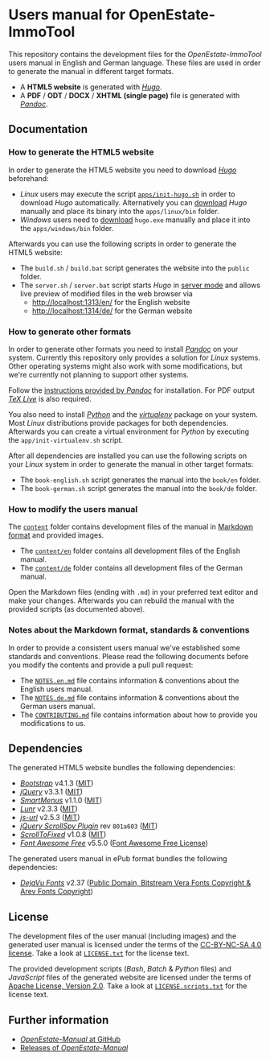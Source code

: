 Users manual for OpenEstate-ImmoTool
====================================

This repository contains the development files for the *OpenEstate-ImmoTool* users manual in English and German language. These files are used in order to generate the manual in different target formats.

-   A **HTML5 website** is generated with [*Hugo*](https://gohugo.io/).
-   A **PDF** / **ODT** / **DOCX** / **XHTML (single page)** file is generated with [*Pandoc*](https://pandoc.org/).


Documentation
-------------


### How to generate the HTML5 website

In order to generate the HTML5 website you need to download [*Hugo*](https://gohugo.io/) beforehand:

-   *Linux* users may execute the script [`apps/init-hugo.sh`](apps/init-hugo.sh) in order to download *Hugo* automatically. Alternatively you can [download](https://github.com/gohugoio/hugo/releases) *Hugo* manually and place its binary into the `apps/linux/bin` folder.
-   *Windows* users need to [download](https://github.com/gohugoio/hugo/releases) `hugo.exe` manually and place it into the `apps/windows/bin` folder.

Afterwards you can use the following scripts in order to generate the HTML5 website:

-   The `build.sh` / `build.bat` script generates the website into the `public` folder.
-   The `server.sh` / `server.bat` script starts *Hugo* in [server mode](https://gohugo.io/commands/hugo_server/) and allows live preview of modified files in the web browser via
    -   <http://localhost:1313/en/> for the English website
    -   <http://localhost:1314/de/> for the German website


### How to generate other formats

In order to generate other formats you need to install [*Pandoc*](https://pandoc.org/) on your system. Currently this repository only provides a solution for *Linux* systems. Other operating systems might also work with some modifications, but we're currently not planning to support other systems.

Follow the [instructions provided by *Pandoc*](https://pandoc.org/installing.html#linux) for installation. For PDF output [*TeX Live*](http://www.tug.org/texlive/) is also required.

You also need to install [*Python*](https://www.python.org/) and the [*virtualenv*](https://virtualenv.pypa.io/) package on your system. Most *Linux* distributions provide packages for both dependencies. Afterwards you can create a virtual environment for *Python* by executing the `app/init-virtualenv.sh` script.

After all dependencies are installed you can use the following scripts on your *Linux* system in order to generate the manual in other target formats:

-   The `book-english.sh` script generates the manual into the `book/en` folder.
-   The `book-german.sh` script generates the manual into the `book/de` folder.


### How to modify the users manual

The [`content`](content) folder contains development files of the manual in [Markdown format](https://en.wikipedia.org/wiki/Markdown) and provided images.

-   The [`content/en`](content/en) folder contains all development files of the English manual.
-   The [`content/de`](content/de) folder contains all development files of the German manual. 

Open the Markdown files (ending with `.md`) in your preferred text editor and make your changes. Afterwards you can rebuild the manual with the provided scripts (as documented above).


### Notes about the Markdown format, standards & conventions

In order to provide a consistent users manual we've established some standards and conventions. Please read the following documents before you modify the contents and provide a pull pull request:

-   The [`NOTES.en.md`](NOTES.en.md) file contains information & conventions about the English users manual.
-   The [`NOTES.de.md`](NOTES.de.md) file contains information & conventions about the German users manual.
-   The [`CONTRIBUTING.md`](CONTRIBUTING.md) file contains information about how to provide you modifications to us.


Dependencies
------------

The generated HTML5 website bundles the following dependencies:

-   [*Bootstrap*](https://getbootstrap.com/) v4.1.3 ([MIT](https://github.com/twbs/bootstrap/blob/master/LICENSE))
-   [*jQuery*](https://jquery.com/) v3.3.1 ([MIT](https://jquery.org/license/))
-   [*SmartMenus*](https://www.smartmenus.org/) v1.1.0 ([MIT](https://github.com/vadikom/smartmenus/blob/master/LICENSE-MIT))
-   [*Lunr*](https://lunrjs.com/) v2.3.3 ([MIT](https://github.com/olivernn/lunr.js/blob/master/LICENSE))
-   [*js-url*](https://github.com/websanova/js-url) v2.5.3 ([MIT](https://github.com/websanova/js-url/blob/master/README.md#license))
-   [*jQuery ScrollSpy Plugin*](https://github.com/softwarespot/jquery-scrollspy) rev `801a603` ([MIT](https://github.com/softwarespot/jquery-scrollspy#jquery-scrollspy))
-   [*ScrollToFixed*](http://bigspotteddog.github.io/ScrollToFixed/) v1.0.8 ([MIT](https://github.com/bigspotteddog/ScrollToFixed/blob/master/license.txt))
-   [*Font Awesome Free*](https://fontawesome.com/) v5.5.0 ([Font Awesome Free License](https://github.com/FortAwesome/Font-Awesome/blob/master/LICENSE.txt))

The generated users manual in ePub format bundles the following dependencies:

-   [*DejaVu Fonts*](https://dejavu-fonts.github.io/) v2.37 ([Public Domain, Bitstream Vera Fonts Copyright & Arev Fonts Copyright](https://dejavu-fonts.github.io/License.html))


License
-------

The development files of the user manual (including images) and the generated user manual is licensed under the terms of the [CC-BY-NC-SA 4.0 license](https://creativecommons.org/licenses/by-nc-sa/4.0/deed). Take a look at [`LICENSE.txt`](LICENSE.txt) for the license text.

The provided development scripts (*Bash*, *Batch* & *Python* files) and *JavaScript* files of the generated website are licensed under the terms of [Apache License, Version 2.0](https://www.apache.org/licenses/LICENSE-2.0.html). Take a look at [`LICENSE.scripts.txt`](LICENSE.scripts.txt) for the license text.


Further information
-------------------

-   [*OpenEstate-Manual* at GitHub](https://github.com/OpenEstate/OpenEstate-Manual)
-   [Releases of *OpenEstate-Manual*](https://github.com/OpenEstate/OpenEstate-Manual/releases)
